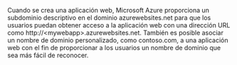 Cuando se crea una aplicación web, Microsoft Azure proporciona un subdominio descriptivo en el dominio azurewebsites.net para que los usuarios puedan obtener acceso a la aplicación web con una dirección URL como http://&lt;mywebapp&gt;.azurewebsites.net. También es posible asociar un nombre de dominio personalizado, como contoso.com, a una aplicación web con el fin de proporcionar a los usuarios un nombre de dominio que sea más fácil de reconocer.

<!---HONumber=July15_HO4-->